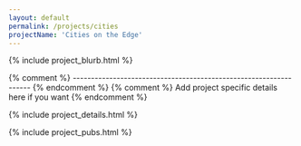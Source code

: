 ```yaml
---
layout: default
permalink: /projects/cities
projectName: 'Cities on the Edge'
---
```


{% include project_blurb.html %}

{% comment %} ------------------------------------------------------------------ {% endcomment %} 
{% comment %} Add project specific details here if you want {% endcomment %} 

{% include project_details.html %}

{% include project_pubs.html %}
